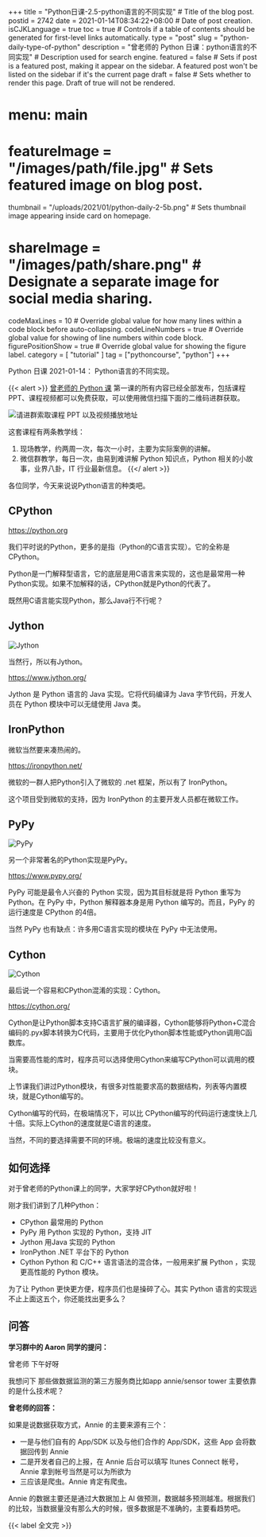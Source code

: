 +++
title = "Python日课-2.5-python语言的不同实现" # Title of the blog post.
postid = 2742
date = 2021-01-14T08:34:22+08:00 # Date of post creation.
isCJKLanguage = true
toc = true # Controls if a table of contents should be generated for first-level links automatically.
type = "post"
slug = "python-daily-type-of-python"
description = "曾老师的 Python 日课：python语言的不同实现" # Description used for search engine.
featured = false # Sets if post is a featured post, making it appear on the sidebar. A featured post won't be listed on the sidebar if it's the current page
draft = false # Sets whether to render this page. Draft of true will not be rendered.
# menu: main
# featureImage = "/images/path/file.jpg" # Sets featured image on blog post.
thumbnail = "/uploads/2021/01/python-daily-2-5b.png" # Sets thumbnail image appearing inside card on homepage.
# shareImage = "/images/path/share.png" # Designate a separate image for social media sharing.
codeMaxLines = 10 # Override global value for how many lines within a code block before auto-collapsing.
codeLineNumbers = true # Override global value for showing of line numbers within code block.
figurePositionShow = true # Override global value for showing the figure label.
category = [ "tutorial" ]
tag = ["pythoncourse", "python"]
+++

Python 日课 2021-01-14： Python语言的不同实现。<!--more-->

{{< alert >}}
[曾老师的 Python 课](/tag/pythoncourse/) 第一课的所有内容已经全部发布，包括课程 PPT、课程视频都可以免费获取，可以使用微信扫描下面的二维码进群获取。

![请进群索取课程 PPT 以及视频播放地址](/uploads/2021/01/qrcode-python-course1.png)

这套课程有两条教学线：

1. 现场教学，约两周一次，每次一小时，主要为实际案例的讲解。
2. 微信群教学，每日一次，由易到难讲解 Python 知识点，Python 相关的小故事，业界八卦，IT 行业最新信息。
{{</ alert >}}

各位同学，今天来说说Python语言的种类吧。

## CPython

https://python.org

我们平时说的Python，更多的是指（Python的C语言实现）。它的全称是CPython。

Python是一门解释型语言，它的底层是用C语言来实现的，这也是最常用一种Python实现。如果不加解释的话，CPython就是Python的代表了。

既然用C语言能实现Python，那么Java行不行呢？

## Jython

![Jython](/uploads/2021/01/python-daily-2-5a.png)

当然行，所以有Jython。

https://www.jython.org/

Jython 是 Python 语言的 Java 实现。它将代码编译为 Java 字节代码，开发人员在 Python 模块中可以无缝使用 Java 类。

## IronPython

微软当然要来凑热闹的。

https://ironpython.net/

微软的一群人把Python引入了微软的 .net 框架，所以有了 IronPython。

这个项目受到微软的支持，因为 IronPython 的主要开发人员都在微软工作。

## PyPy

![PyPy](/uploads/2021/01/python-daily-2-5b.png)

另一个非常著名的Python实现是PyPy。

https://www.pypy.org/

PyPy 可能是最令人兴奋的 Python 实现，因为其目标就是将 Python 重写为 Python。在 PyPy 中，Python 解释器本身是用 Python 编写的。而且，PyPy 的运行速度是 CPython 的4倍。

当然 PyPy 也有缺点：许多用C语言实现的模块在 PyPy 中无法使用。


## Cython

![Cython](/uploads/2021/01/python-daily-2-5c.png)

最后说一个容易和CPython混淆的实现：Cython。

https://cython.org/

Cython是让Python脚本支持C语言扩展的编译器，Cython能够将Python+C混合编码的.pyx脚本转换为C代码，主要用于优化Python脚本性能或Python调用C函数库。

当需要高性能的库时，程序员可以选择使用Cython来编写CPython可以调用的模块。

上节课我们讲过Python模块，有很多对性能要求高的数据结构，列表等内置模块，就是Cython编写的。

Cython编写的代码，在极端情况下，可以比 CPython编写的代码运行速度快上几十倍。实际上Cython的速度就是C语言的速度。

当然，不同的要选择需要不同的环境。极端的速度比较没有意义。

## 如何选择

对于曾老师的Python课上的同学，大家学好CPython就好啦！

刚才我们讲到了几种Python：

- CPython 最常用的 Python
- PyPy 用 Python 实现的 Python，支持 JIT
- Jython 用Java 实现的 Python
- IronPython .NET 平台下的 Python
- Cython Python 和 C/C++ 语言语法的混合体，一般用来扩展 Python ，实现更高性能的 Python 模块。

​​为了让 Python 更快更方便，程序员们也是操碎了心。其实 Python 语言的实现远不止上面这五个，你还能找出更多么？

## 问答

**学习群中的 Aaron 同学的提问：**

曾老师 下午好呀

我想问下 那些做数据监测的第三方服务商比如app annie/sensor tower 主要依靠的是什么技术呢？

**曾老师的回答：**

如果是说数据获取方式，Annie 的主要来源有三个：

- 一是与他们自有的 App/SDK 以及与他们合作的 App/SDK，这些 App 会将数据回传到 Annie
- 二是开发者自己的上报，在 Annie 后台可以填写 Itunes Connect 帐号，Annie 拿到帐号当然是可以为所欲为
- 三应该是爬虫。Annie 肯定有爬虫。

Annie 的数据主要还是通过大数据加上 AI 做预测，数据越多预测越准。根据我们的比较，当数据量没有那么大的时候，很多数据是不准确的，主要看趋势吧。

{{< label 全文完 >}}